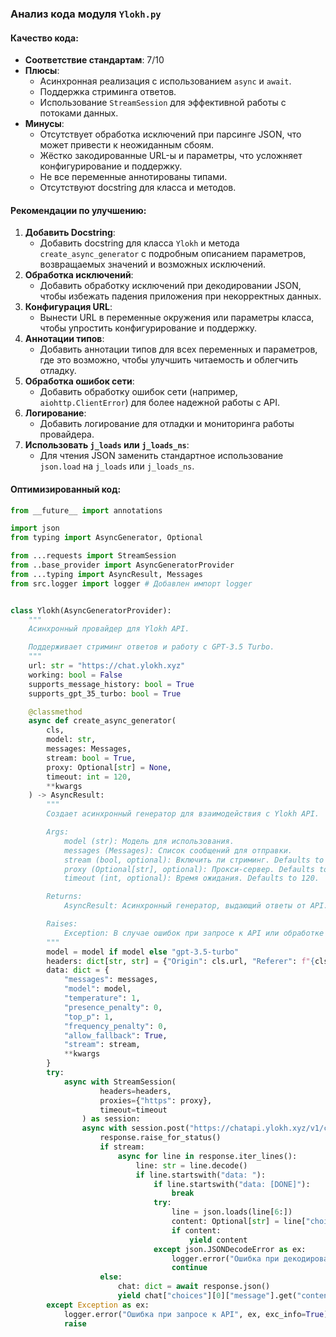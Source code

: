 ### **Анализ кода модуля `Ylokh.py`**

#### **Качество кода**:
- **Соответствие стандартам**: 7/10
- **Плюсы**:
  - Асинхронная реализация с использованием `async` и `await`.
  - Поддержка стриминга ответов.
  - Использование `StreamSession` для эффективной работы с потоками данных.
- **Минусы**:
  - Отсутствует обработка исключений при парсинге JSON, что может привести к неожиданным сбоям.
  - Жёстко закодированные URL-ы и параметры, что усложняет конфигурирование и поддержку.
  - Не все переменные аннотированы типами.
  - Отсутствуют docstring для класса и методов.

#### **Рекомендации по улучшению**:
1. **Добавить Docstring**:
   - Добавить docstring для класса `Ylokh` и метода `create_async_generator` с подробным описанием параметров, возвращаемых значений и возможных исключений.
2. **Обработка исключений**:
   - Добавить обработку исключений при декодировании JSON, чтобы избежать падения приложения при некорректных данных.
3. **Конфигурация URL**:
   - Вынести URL в переменные окружения или параметры класса, чтобы упростить конфигурирование и поддержку.
4. **Аннотации типов**:
   - Добавить аннотации типов для всех переменных и параметров, где это возможно, чтобы улучшить читаемость и облегчить отладку.
5. **Обработка ошибок сети**:
   - Добавить обработку ошибок сети (например, `aiohttp.ClientError`) для более надежной работы с API.
6. **Логирование**:
   - Добавить логирование для отладки и мониторинга работы провайдера.
7. **Использовать `j_loads` или `j_loads_ns`**:
   - Для чтения JSON заменить стандартное использование `json.load` на `j_loads` или `j_loads_ns`.

#### **Оптимизированный код**:

```python
from __future__ import annotations

import json
from typing import AsyncGenerator, Optional

from ...requests import StreamSession
from ..base_provider import AsyncGeneratorProvider
from ...typing import AsyncResult, Messages
from src.logger import logger # Добавлен импорт logger


class Ylokh(AsyncGeneratorProvider):
    """
    Асинхронный провайдер для Ylokh API.

    Поддерживает стриминг ответов и работу с GPT-3.5 Turbo.
    """
    url: str = "https://chat.ylokh.xyz"
    working: bool = False
    supports_message_history: bool = True
    supports_gpt_35_turbo: bool = True

    @classmethod
    async def create_async_generator(
        cls,
        model: str,
        messages: Messages,
        stream: bool = True,
        proxy: Optional[str] = None,
        timeout: int = 120,
        **kwargs
    ) -> AsyncResult:
        """
        Создает асинхронный генератор для взаимодействия с Ylokh API.

        Args:
            model (str): Модель для использования.
            messages (Messages): Список сообщений для отправки.
            stream (bool, optional): Включить ли стриминг. Defaults to True.
            proxy (Optional[str], optional): Прокси-сервер. Defaults to None.
            timeout (int, optional): Время ожидания. Defaults to 120.

        Returns:
            AsyncResult: Асинхронный генератор, выдающий ответы от API.

        Raises:
            Exception: В случае ошибок при запросе к API или обработке данных.
        """
        model = model if model else "gpt-3.5-turbo"
        headers: dict[str, str] = {"Origin": cls.url, "Referer": f"{cls.url}/"}
        data: dict = {
            "messages": messages,
            "model": model,
            "temperature": 1,
            "presence_penalty": 0,
            "top_p": 1,
            "frequency_penalty": 0,
            "allow_fallback": True,
            "stream": stream,
            **kwargs
        }
        try:
            async with StreamSession(
                    headers=headers,
                    proxies={"https": proxy},
                    timeout=timeout
                ) as session:
                async with session.post("https://chatapi.ylokh.xyz/v1/chat/completions", json=data) as response:
                    response.raise_for_status()
                    if stream:
                        async for line in response.iter_lines():
                            line: str = line.decode()
                            if line.startswith("data: "):
                                if line.startswith("data: [DONE]"):
                                    break
                                try:
                                    line = json.loads(line[6:])
                                    content: Optional[str] = line["choices"][0]["delta"].get("content")
                                    if content:
                                        yield content
                                except json.JSONDecodeError as ex:
                                    logger.error("Ошибка при декодировании JSON", ex, exc_info=True) # Логируем ошибку
                                    continue
                    else:
                        chat: dict = await response.json()
                        yield chat["choices"][0]["message"].get("content")
        except Exception as ex:
            logger.error("Ошибка при запросе к API", ex, exc_info=True) # Логируем ошибку
            raise